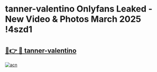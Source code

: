 # tanner-valentino Onlyfans Leaked - New Video & Photos March 2025 !4szd1

# <h2><a href="https://u4d8kj.iuczelnia.edu.pl?title=tanner-valentino&ref=4szd1">🔗👉 🔴 tanner-valentino</a></h2>

[![acn](https://github.com/user-attachments/assets/0f9c940e-d8b0-45ae-aac7-cd30a18b3e1c)](https://u4d8kj.iuczelnia.edu.pl?title=tanner-valentino&ref=4szd1)

